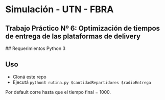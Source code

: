 # Simulación - UTN - FBRA

## Trabajo Práctico Nº 6: Optimización de tiempos de entrega de las plataformas de delivery

## Requerimientos
Python 3

## Uso
* Cloná este repo
* Ejecutá `python3 rutina.py $cantidadRepartidores $radioEntrega`

Por default corre hasta que el tiempo final = 1000.